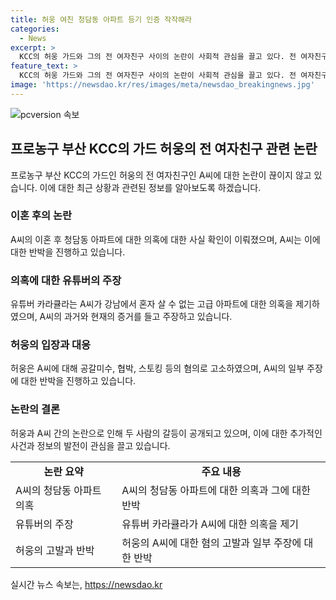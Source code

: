 ```yaml
---
title: 허웅 여친 청담동 아파트 등기 인증 작작해라
categories:
  - News
excerpt: >
  KCC의 허웅 가드와 그의 전 여자친구 사이의 논란이 사회적 관심을 끌고 있다. 전 여자친구는 청담동 아파트 사는 것을 인스타그램에 공개했고 이에 대해 유흥업소 접객원 출신 의혹이 제기되자 등기를 공개하여 반박했다. 한편, 유튜버 카라큘라는 A씨의 평범한 대학원생인 주장을 비판하며 허웅과 A씨 사이의 논란을 제기했다. 현재는 A씨가 임신중절 수술에 대한 진실 공방이 벌어지고 있는 상황이다. 유명 농구 선수의 사생활 논란으로 누리꾼들의 이목이 집중되고 있다.
feature_text: >
  KCC의 허웅 가드와 그의 전 여자친구 사이의 논란이 사회적 관심을 끌고 있다. 전 여자친구는 청담동 아파트 사는 것을 인스타그램에 공개했고 이에 대해 유흥업소 접객원 출신 의혹이 제기되자 등기를 공개하여 반박했다. 한편, 유튜버 카라큘라는 A씨의 평범한 대학원생인 주장을 비판하며 허웅과 A씨 사이의 논란을 제기했다. 현재는 A씨가 임신중절 수술에 대한 진실 공방이 벌어지고 있는 상황이다. 유명 농구 선수의 사생활 논란으로 누리꾼들의 이목이 집중되고 있다.
image: 'https://newsdao.kr/res/images/meta/newsdao_breakingnews.jpg'
---
```


<p><img src="https://newsdao.kr/res/images/meta/newsdao_breakingnews.jpg" alt="pcversion 속보" /></p>

<h2 data-ke-size="size26">프로농구 부산 KCC의 가드 허웅의 전 여자친구 관련 논란</h2>

<p data-ke-size="size16">프로농구 부산 KCC의 가드인 허웅의 전 여자친구인 A씨에 대한 논란이 끊이지 않고 있습니다. 이에 대한 최근 상황과 관련된 정보를 알아보도록 하겠습니다.</p>

<h3><b>이혼 후의 논란</b></h3>

<p data-ke-size="size16">A씨의 이혼 후 청담동 아파트에 대한 의혹에 대한 사실 확인이 이뤄졌으며, A씨는 이에 대한 반박을 진행하고 있습니다.</p>

<h3><b>의혹에 대한 유튜버의 주장</b></h3>

<p data-ke-size="size16">유튜버 카라큘라는 A씨가 강남에서 혼자 살 수 없는 고급 아파트에 대한 의혹을 제기하였으며, A씨의 과거와 현재의 증거를 들고 주장하고 있습니다.</p>

<h3><b>허웅의 입장과 대응</b></h3>

<p data-ke-size="size16">허웅은 A씨에 대해 공갈미수, 협박, 스토킹 등의 혐의로 고소하였으며, A씨의 일부 주장에 대한 반박을 진행하고 있습니다.</p>

<h3><b>논란의 결론</b></h3>

<p data-ke-size="size16">허웅과 A씨 간의 논란으로 인해 두 사람의 갈등이 공개되고 있으며, 이에 대한 추가적인 사건과 정보의 발전이 관심을 끌고 있습니다.</p>

<table>
    <tbody>
        <tr>
            <td style="text-align: center; height: 17px;"><b>논란 요약</b></td>
            <td style="text-align: center; height: 17px;"><b>주요 내용</b></td>
        </tr>
        <tr>
            <td style="text-align: left; height: 17px;">A씨의 청담동 아파트 의혹</td>
            <td style="text-align: left; height: 17px;">A씨의 청담동 아파트에 대한 의혹과 그에 대한 반박</td>
        </tr>
        <tr>
            <td style="text-align: left; height: 17px;">유튜버의 주장</td>
            <td style="text-align: left; height: 17px;">유튜버 카라큘라가 A씨에 대한 의혹을 제기</td>
        </tr>
        <tr>
            <td style="text-align: left; height: 17px;">허웅의 고발과 반박</td>
            <td style="text-align: left; height: 17px;">허웅의 A씨에 대한 혐의 고발과 일부 주장에 대한 반박</td>
        </tr>
    </tbody>
</table>
실시간 뉴스 속보는, <a href="https://newsdao.kr" rel="dofollow">https://newsdao.kr</a>


